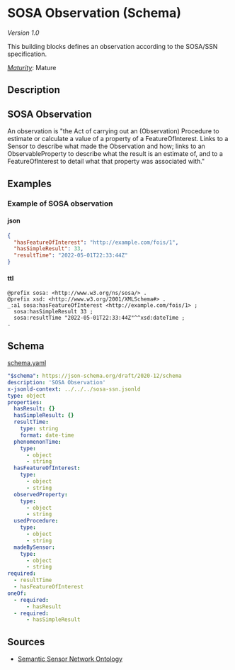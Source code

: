 # SOSA Observation (Schema)

*Version 1.0*

This building blocks defines an observation according to the SOSA/SSN specification.

[*Maturity*](https://github.com/cportele/ogcapi-building-blocks#building-block-maturity): Mature

## Description

## SOSA Observation

An observation is "the Act of carrying out an (Observation) Procedure to estimate or calculate a value 
of a property of a FeatureOfInterest. Links to a Sensor to describe what made the Observation and how;
links to an ObservableProperty to describe what the result is an estimate of, and to a FeatureOfInterest
to detail what that property was associated with."
## Examples

### Example of SOSA observation
#### json
```json
{
  "hasFeatureOfInterest": "http://example.com/fois/1",
  "hasSimpleResult": 33,
  "resultTime": "2022-05-01T22:33:44Z"
}
```

#### ttl
```ttl
@prefix sosa: <http://www.w3.org/ns/sosa/> .
@prefix xsd: <http://www.w3.org/2001/XMLSchema#> .
_:a1 sosa:hasFeatureOfInterest <http://example.com/fois/1> ;
  sosa:hasSimpleResult 33 ;
  sosa:resultTime "2022-05-01T22:33:44Z"^^xsd:dateTime ;
.
```

## Schema

[schema.yaml](https://raw.githubusercontent.com/opengeospatial/ogcapi-sosa/master/_sources/features/observation/schema.yaml)

```yaml
"$schema": https://json-schema.org/draft/2020-12/schema
description: 'SOSA Observation'
x-jsonld-context: ../../../sosa-ssn.jsonld
type: object
properties:
  hasResult: {}
  hasSimpleResult: {}
  resultTime:
    type: string
    format: date-time
  phenomenonTime:
    type:
      - object
      - string
  hasFeatureOfInterest:
    type:
      - object
      - string
  observedProperty:
    type:
      - object
      - string
  usedProcedure:
    type:
      - object
      - string
  madeBySensor:
    type:
      - object
      - string
required:
  - resultTime
  - hasFeatureOfInterest
oneOf:
  - required:
      - hasResult
  - required:
      - hasSimpleResult

```
## Sources

* [Semantic Sensor Network Ontology](https://www.w3.org/TR/vocab-ssn/)
